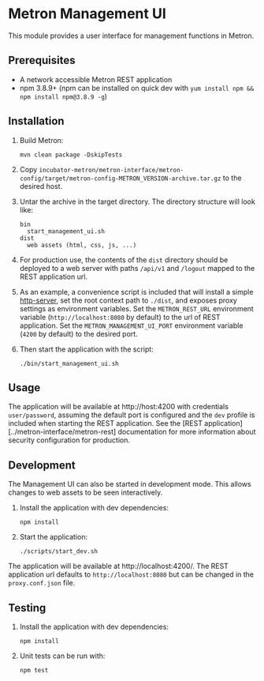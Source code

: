 # Metron Management UI

This module provides a user interface for management functions in Metron.

## Prerequisites

* A network accessible Metron REST application
* npm 3.8.9+ (npm can be installed on quick dev with `yum install npm && npm install npm@3.8.9 -g`)

## Installation
1. Build Metron:
    ```
    mvn clean package -DskipTests
    ```
  
1. Copy `incubator-metron/metron-interface/metron-config/target/metron-config-METRON_VERSION-archive.tar.gz` to the desired host.

1. Untar the archive in the target directory.  The directory structure will look like:
    ```
    bin
      start_management_ui.sh
    dist
      web assets (html, css, js, ...)
    ```

1. For production use, the contents of the `dist` directory should be deployed to a web server with paths `/api/v1` and `/logout` mapped to the REST application url.  

1. As an example, a convenience script is included that will install a simple [http-server](https://github.com/indexzero/http-server), set the root context path to `./dist`, and exposes proxy settings as environment variables.  Set the `METRON_REST_URL` environment variable (`http://localhost:8080` by default) to the url of REST application.  Set the `METRON_MANAGEMENT_UI_PORT` environment variable (`4200` by default) to the desired port.

1. Then start the application with the script:
    ```
    ./bin/start_management_ui.sh
    ```

## Usage

The application will be available at http://host:4200 with credentials `user/password`, assuming the default port is configured and the `dev` profile is included when starting the REST application.  See the [REST application][../metron-interface/metron-rest] documentation for more information about security configuration for production.

## Development

The Management UI can also be started in development mode.  This allows changes to web assets to be seen interactively.

1. Install the application with dev dependencies:
    ```
    npm install
    ```
  
1. Start the application:
    ```
    ./scripts/start_dev.sh
    ```

The application will be available at http://localhost:4200/.  The REST application url defaults to `http://localhost:8080` but can be changed in the `proxy.conf.json` file.

## Testing

1. Install the application with dev dependencies:
    ```
    npm install
    ```

1. Unit tests can be run with:
    ```
    npm test
    ```
  